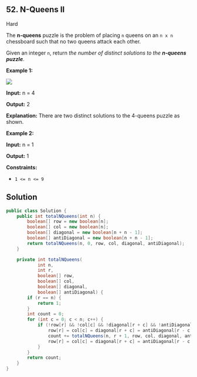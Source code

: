 ## 52\. N-Queens II

Hard

The **n-queens** puzzle is the problem of placing `n` queens on an `n x n` chessboard such that no two queens attack each other.

Given an integer `n`, return _the number of distinct solutions to the **n-queens puzzle**_.

**Example 1:**

![](https://assets.leetcode.com/uploads/2020/11/13/queens.jpg)

**Input:** n = 4

**Output:** 2

**Explanation:** There are two distinct solutions to the 4-queens puzzle as shown. 

**Example 2:**

**Input:** n = 1

**Output:** 1 

**Constraints:**

*   `1 <= n <= 9`

## Solution

```java
public class Solution {
    public int totalNQueens(int n) {
        boolean[] row = new boolean[n];
        boolean[] col = new boolean[n];
        boolean[] diagonal = new boolean[n + n - 1];
        boolean[] antiDiagonal = new boolean[n + n - 1];
        return totalNQueens(n, 0, row, col, diagonal, antiDiagonal);
    }

    private int totalNQueens(
            int n,
            int r,
            boolean[] row,
            boolean[] col,
            boolean[] diagonal,
            boolean[] antiDiagonal) {
        if (r == n) {
            return 1;
        }
        int count = 0;
        for (int c = 0; c < n; c++) {
            if (!row[r] && !col[c] && !diagonal[r + c] && !antiDiagonal[r - c + n - 1]) {
                row[r] = col[c] = diagonal[r + c] = antiDiagonal[r - c + n - 1] = true;
                count += totalNQueens(n, r + 1, row, col, diagonal, antiDiagonal);
                row[r] = col[c] = diagonal[r + c] = antiDiagonal[r - c + n - 1] = false;
            }
        }
        return count;
    }
}
```